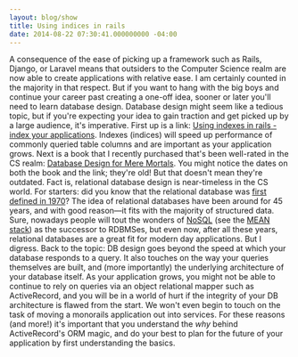 ```yaml
---
layout: blog/show
title: Using indices in rails
date: 2014-08-22 07:30:41.000000000 -04:00
---
```


A consequence of the ease of picking up a framework such as Rails, Django, or Laravel means that outsiders to the Computer Science realm are now able to create applications with relative ease. I am certainly counted in the majority in that respect. But if you want to hang with the big boys and continue your career past creating a one-off idea, sooner or later you'll need to learn database design. Database design might seem like a tedious topic, but if you're expecting your idea to gain traction and get picked up by a large audience, it's imperative. First up is a link: [Using indexes in rails - index your applications](https://tomafro.net/2009/08/using-indexes-in-rails-index-your-associations). Indexes (indices) will speed up performance of commonly queried table columns and are important as your application grows. Next is a book that I recently purchased that's been well-rated in the CS realm: [Database Design for Mere Mortals](http://www.amazon.com/Database-Design-Mere-Mortals-Relational/dp/0321884493/). You might notice the dates on both the book and the link; they're old! But that doesn't mean they're outdated. Fact is, relational database design is near-timeless in the CS world. For starters: did you know that the relational database was [first defined in 1970](http://en.wikipedia.org/wiki/Relational_database#Terminology)? The idea of relational databases have been around for 45 years, and with good reason—it fits with the majority of structured data. Sure, nowadays people will tout the wonders of [NoSQL](http://en.wikipedia.org/wiki/NoSQL) (see the [MEAN stack](http://mean.io/#!/)) as the successor to RDBMSes, but even now, after all these years, relational databases are a great fit for modern day applications. But I digress. Back to the topic: DB design goes beyond the speed at which your database responds to a query. It also touches on the way your queries themselves are built, and (more importantly) the underlying architecture of your database itself. As your application grows, you might not be able to continue to rely on queries via an object relational mapper such as ActiveRecord, and you will be in a world of hurt if the integrity of your DB architecture is flawed from the start. We won't even begin to touch on the task of moving a monorails application out into services. For these reasons (and more!) it's important that you understand the *why* behind ActiveRecord's ORM magic, and do your best to plan for the future of your application by first understanding the basics.


